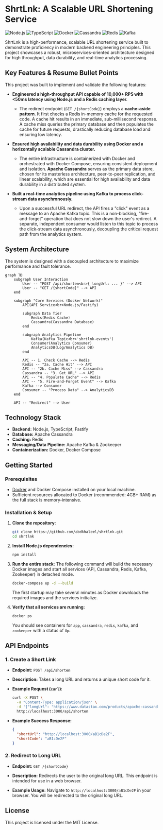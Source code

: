 # ShrtLnk: A Scalable URL Shortening Service

![Node.js](https://img.shields.io/badge/Node.js-339933?style=for-the-badge&logo=nodedotjs&logoColor=white)
![TypeScript](https://img.shields.io/badge/TypeScript-3178C6?style=for-the-badge&logo=typescript&logoColor=white)
![Docker](https://img.shields.io/badge/Docker-2496ED?style=for-the-badge&logo=docker&logoColor=white)
![Cassandra](https://img.shields.io/badge/Cassandra-1287B1?style=for-the-badge&logo=apachecassandra&logoColor=white)
![Redis](https://img.shields.io/badge/Redis-DC382D?style=for-the-badge&logo=redis&logoColor=white)
![Kafka](https://img.shields.io/badge/Apache_Kafka-231F20?style=for-the-badge&logo=apachekafka&logoColor=white)

ShrtLnk is a high-performance, scalable URL shortening service built to demonstrate proficiency in modern backend engineering principles. This project showcases a robust, microservices-oriented architecture designed for high throughput, data durability, and real-time analytics processing.

## Key Features & Resume Bullet Points

This project was built to implement and validate the following features:

*   **Engineered a high-throughput API capable of 10,000+ RPS with <50ms latency using Node.js and a Redis caching layer.**
    *   The redirect endpoint (`GET /{shortCode}`) employs a **cache-aside pattern**. It first checks a Redis in-memory cache for the requested code. A cache hit results in an immediate, sub-millisecond response. A cache miss queries the primary database and then populates the cache for future requests, drastically reducing database load and ensuring low latency.

*   **Ensured high availability and data durability using Docker and a horizontally scalable Cassandra cluster.**
    *   The entire infrastructure is containerized with Docker and orchestrated with Docker Compose, ensuring consistent deployment and isolation. **Apache Cassandra** serves as the primary data store, chosen for its masterless architecture, peer-to-peer replication, and linear scalability, which are essential for high availability and data durability in a distributed system.

*   **Built a real-time analytics pipeline using Kafka to process click-stream data asynchronously.**
    *   Upon a successful URL redirect, the API fires a "click" event as a message to an Apache Kafka topic. This is a non-blocking, "fire-and-forget" operation that does not slow down the user's redirect. A separate, independent consumer would listen to this topic to process the click-stream data asynchronously, decoupling the critical request path from the analytics system.

## System Architecture

The system is designed with a decoupled architecture to maximize performance and fault tolerance.

```mermaid
graph TD
    subgraph User Interaction
        User -- "POST /api/shorten<br>{ longUrl: ... }" --> API
        User -- "GET /{shortCode}" --> API
    end

    subgraph "Core Services (Docker Network)"
        API(API Service<br>Node.js/Fastify)

        subgraph Data Tier
            Redis(Redis Cache)
            Cassandra(Cassandra Database)
        end

        subgraph Analytics Pipeline
            Kafka(Kafka Topic<br>'shrtlnk-events')
            Consumer(Analytics Consumer)
            AnalyticsDB(Log/Analytics DB)
        end

        API -- 1. Check Cache --> Redis
        Redis -- "2a. Cache Hit" --> API
        API -- "2b. Cache Miss" --> Cassandra
        Cassandra -- "3. Get URL" --> API
        API -- "4. Populate Cache" --> Redis
        API -- "5. Fire-and-Forget Event" --> Kafka
        Kafka --> Consumer
        Consumer -- "Process Data" --> AnalyticsDB
    end

    API -- "Redirect" --> User
```

## Technology Stack

*   **Backend:** Node.js, TypeScript, Fastify
*   **Database:** Apache Cassandra
*   **Caching:** Redis
*   **Messaging/Data Pipeline:** Apache Kafka & Zookeeper
*   **Containerization:** Docker, Docker Compose

## Getting Started

### Prerequisites

*   [Docker](https://www.docker.com/products/docker-desktop/) and Docker Compose installed on your local machine.
*   Sufficient resources allocated to Docker (recommended: 4GB+ RAM) as the full stack is memory-intensive.

### Installation & Setup

1.  **Clone the repository:**
    ```sh
    git clone https://github.com/abdkhaleel/shrtlnk.git
    cd shrtlnk
    ```

2.  **Install Node.js dependencies:**
    ```sh
    npm install
    ```

3.  **Run the entire stack:**
    The following command will build the necessary Docker images and start all services (API, Cassandra, Redis, Kafka, Zookeeper) in detached mode.
    ```sh
    docker-compose up -d --build
    ```
    The first startup may take several minutes as Docker downloads the required images and the services initialize.

4.  **Verify that all services are running:**
    ```sh
    docker ps
    ```
    You should see containers for `app`, `cassandra`, `redis`, `kafka`, and `zookeeper` with a status of `Up`.

## API Endpoints

### 1. Create a Short Link

*   **Endpoint:** `POST /api/shorten`
*   **Description:** Takes a long URL and returns a unique short code for it.

*   **Example Request (`curl`):**
    ```sh
    curl -X POST \
      -H "Content-Type: application/json" \
      -d '{"longUrl": "https://www.datastax.com/products/apache-cassandra"}' \
      http://localhost:3000/api/shorten
    ```

*   **Example Success Response:**
    ```json
    {
      "shortUrl": "http://localhost:3000/aB1cDe2F",
      "shortCode": "aB1cDe2F"
    }
    ```

### 2. Redirect to Long URL

*   **Endpoint:** `GET /{shortCode}`
*   **Description:** Redirects the user to the original long URL. This endpoint is intended for use in a web browser.

*   **Example Usage:**
    Navigate to `http://localhost:3000/aB1cDe2F` in your browser. You will be redirected to the original long URL.

## License

This project is licensed under the MIT License.